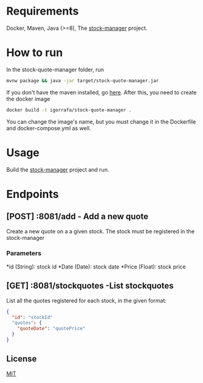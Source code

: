 # Requirements
Docker, Maven, Java (>=8), The [stock-manager](https://github.com/Igor14Rafa/stock-manager) project.

# How to run

In the stock-quote-manager folder, run 

```bash
mvnw package && java -jar target/stock-quote-manager.jar
```
If you don't have the maven installed, go [here](https://maven.apache.org/install.html).
After this, you need to create the docker image

```bash
docker build -t igorrafa/stock-quote-manager .
```

You can change the image's name, but you must change it in the Dockerfile and docker-compose.yml as well.

# Usage
Build the [stock-manager](https://github.com/Igor14Rafa/stock-manager) project and run.

# Endpoints

## [POST] :8081/add - Add a new quote
Create a new quote on a a given stock. The stock must be registered in the stock-manager

### Parameters
*id (String): stock id
*Date (Date): stock date
*Price (Float): stock price

## [GET] :8081/stockquotes -List stockquotes
List all the quotes registered for each stock, in the given format:
```json
{
  "id": "stockId"
  "quotes": {
    "quoteDate": "quotePrice"
  }
}
```


## License
[MIT](https://choosealicense.com/licenses/mit/)
